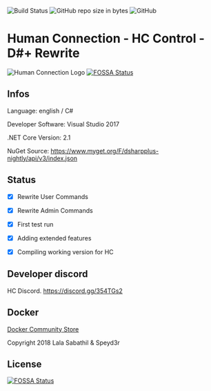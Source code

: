![Build Status](https://img.shields.io/badge/build-alpha-red.svg) ![GitHub repo size in bytes](https://img.shields.io/github/repo-size/badges/shields.svg) ![GitHub](https://img.shields.io/github/license/mashape/apistatus.svg) 
# Human Connection - HC Control - D#+ Rewrite

![Human Connection Logo](https://human-connection.org/wp-content/uploads/2017/11/human-connection-logo.svg "Human Connection")
[![FOSSA Status](https://app.fossa.io/api/projects/git%2Bgithub.com%2FHuman-Connection%2FHuman-Connection-DiscordBot.svg?type=shield)](https://app.fossa.io/projects/git%2Bgithub.com%2FHuman-Connection%2FHuman-Connection-DiscordBot?ref=badge_shield)

## Infos
Language: english / C#

Developer Software: Visual Studio 2017

.NET Core Version: 2.1

NuGet Source: https://www.myget.org/F/dsharpplus-nightly/api/v3/index.json

## Status
- [x] Rewrite User Commands

- [x] Rewrite Admin Commands

- [x] First test run

- [x] Adding extended features

- [x] Compiling working version for HC

## Developer discord
HC Discord. https://discord.gg/354TGs2

## Docker
[Docker Community Store](https://store.docker.com/community/images/lulalaby/hccontrol)


Copyright 2018 Lala Sabathil & Speyd3r


## License
[![FOSSA Status](https://app.fossa.io/api/projects/git%2Bgithub.com%2FHuman-Connection%2FHuman-Connection-DiscordBot.svg?type=large)](https://app.fossa.io/projects/git%2Bgithub.com%2FHuman-Connection%2FHuman-Connection-DiscordBot?ref=badge_large)